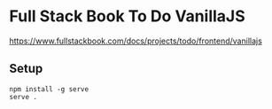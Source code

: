 # Full Stack Book To Do VanillaJS

https://www.fullstackbook.com/docs/projects/todo/frontend/vanillajs

## Setup

```
npm install -g serve
serve .
```